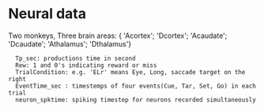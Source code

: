 # Neural data

  Two monkeys, Three brain areas: 
     { 'Acortex';
      'Dcortex';
      'Acaudate';
      'Dcaudate';
      'Athalamus';
      'Dthalamus'}
      
      Tp_sec: productions time in second
      Rew: 1 and 0's indicating reward or miss
      TrialCondition: e.g. 'ELr' means Eye, Long, saccade target on the right
      EventTime_sec : timestemps of four events(Cue, Tar, Set, Go) in each trial
      neuron_spktime: spiking timestep for neurons recorded simultaneously
